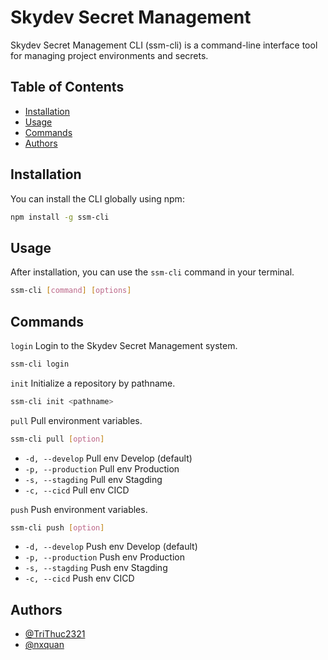 # Skydev Secret Management

Skydev Secret Management CLI (ssm-cli) is a command-line interface tool for managing project environments and secrets.

## Table of Contents

- [Installation](#installation)
- [Usage](#usage)
- [Commands](#commands)
- [Authors](#authors)

## Installation

You can install the CLI globally using npm:

```sh
npm install -g ssm-cli
```

## Usage

After installation, you can use the `ssm-cli` command in your terminal.

```sh
ssm-cli [command] [options]
```

## Commands

`login`
Login to the Skydev Secret Management system.

```sh
ssm-cli login
```

`init`
Initialize a repository by pathname.

```sh
ssm-cli init <pathname>
```

`pull`
Pull environment variables.

```sh
ssm-cli pull [option]
```

- `-d, --develop` Pull env Develop (default)
- `-p, --production` Pull env Production
- `-s, --stagding` Pull env Stagding
- `-c, --cicd` Pull env CICD

`push`
Push environment variables.

```sh
ssm-cli push [option]
```

- `-d, --develop` Push env Develop (default)
- `-p, --production` Push env Production
- `-s, --stagding` Push env Stagding
- `-c, --cicd` Push env CICD

## Authors

- [@TriThuc2321](https://github.com/TriThuc2321)
- [@nxquan](https://github.com/nxquan)
